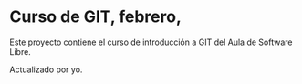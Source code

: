 # Curso de GIT, febrero, 

Este proyecto contiene el curso de introducción a GIT del Aula de Software Libre.

Actualizado por yo.
